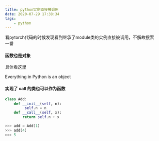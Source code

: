 ```yaml
---
title: python实例直接被调用
date: 2020-07-29 17:38:34
tags:
    - python
---
```


<!-- toc -->
<!--more-->

看pytorch代码的时候发现看到继承了module类的实例直接被调用，不解故搜索一番

#### 函数也是对象

具体看[这里](https://www.zhihu.com/question/32002222)

Everything in Python is an object

#### 实现了 __call__ 的类也可以作为函数
```python
class Add:
    def __init__(self, n):
         self.n = n
    def __call__(self, x):
        return self.n + x

>>> add = Add(1)
>>> add(4)
>>> 5
```
